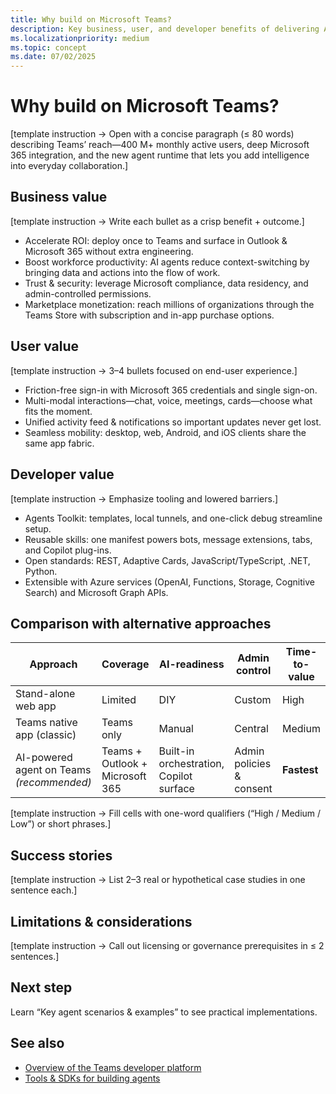 ```yaml
---
title: Why build on Microsoft Teams?  
description: Key business, user, and developer benefits of delivering AI-powered solutions on the Teams platform.  
ms.localizationpriority: medium  
ms.topic: concept  
ms.date: 07/02/2025  
---
```

# Why build on Microsoft Teams?  

[template instruction → Open with a concise paragraph (≤ 80 words) describing Teams’ reach—400 M+ monthly active users, deep Microsoft 365 integration, and the new agent runtime that lets you add intelligence into everyday collaboration.]

## Business value  

[template instruction → Write each bullet as a crisp benefit + outcome.]  

- Accelerate ROI: deploy once to Teams and surface in Outlook & Microsoft 365 without extra engineering.  
- Boost workforce productivity: AI agents reduce context-switching by bringing data and actions into the flow of work.  
- Trust & security: leverage Microsoft compliance, data residency, and admin-controlled permissions.  
- Marketplace monetization: reach millions of organizations through the Teams Store with subscription and in-app purchase options.

## User value  

[template instruction → 3–4 bullets focused on end-user experience.]  

- Friction-free sign-in with Microsoft 365 credentials and single sign-on.  
- Multi-modal interactions—chat, voice, meetings, cards—choose what fits the moment.  
- Unified activity feed & notifications so important updates never get lost.  
- Seamless mobility: desktop, web, Android, and iOS clients share the same app fabric.

## Developer value  

[template instruction → Emphasize tooling and lowered barriers.]  

- Agents Toolkit: templates, local tunnels, and one-click debug streamline setup.  
- Reusable skills: one manifest powers bots, message extensions, tabs, and Copilot plug-ins.  
- Open standards: REST, Adaptive Cards, JavaScript/TypeScript, .NET, Python.  
- Extensible with Azure services (OpenAI, Functions, Storage, Cognitive Search) and Microsoft Graph APIs.

## Comparison with alternative approaches  

| Approach | Coverage | AI-readiness | Admin control | Time-to-value |  
|----------|----------|--------------|---------------|---------------|  
| Stand-alone web app | Limited | DIY | Custom | High |  
| Teams native app (classic) | Teams only | Manual | Central | Medium |  
| AI-powered agent on Teams *(recommended)* | Teams + Outlook + Microsoft 365 | Built-in orchestration, Copilot surface | Admin policies & consent | **Fastest** |

[template instruction → Fill cells with one-word qualifiers (“High / Medium / Low”) or short phrases.]

## Success stories  

[template instruction → List 2–3 real or hypothetical case studies in one sentence each.]

## Limitations & considerations  

[template instruction → Call out licensing or governance prerequisites in ≤ 2 sentences.]

## Next step  

Learn “Key agent scenarios & examples” to see practical implementations.

## See also  

- [Overview of the Teams developer platform](overview-of-teams-developer-platform.md)  
- [Tools & SDKs for building agents](../build/tools-and-sdks-for-agents.md)  
